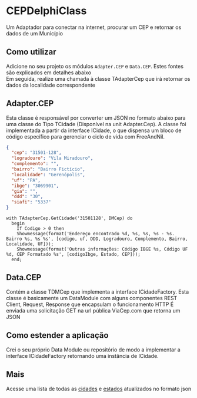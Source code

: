 # CEPDelphiClass
Um Adaptador para conectar na internet, procurar um CEP e retornar os dados de um Município

## Como utilizar

Adicione no seu projeto os módulos `Adapter.CEP` e `Data.CEP`. Estes fontes são explicados em detalhes abaixo  
Em seguida, realize uma chamada à classe TAdapterCep que irá retornar os dados da localidade correspondente

## Adapter.CEP

Esta classe é responsável por converter um JSON no formato abaixo para uma classe do Tipo TCidade (Disponível na unit Adapter.Cep).
A classe foi implementada a partir da interface ICidade, o que dispensa um bloco de código específico para gerenciar o ciclo de vida com FreeAndNil.

``` json 
{
  "cep": "31501-128",
  "logradouro": "Vila Miradouro",
  "complemento": "",
  "bairro": "Bairro Fictício",
  "localidade": "Gerenópolis",
  "uf": "PA",
  "ibge": "3069901",
  "gia": "",
  "ddd": "30",
  "siafi": "5337"
}
```

``` delphi 
with TAdapterCep.GetCidade('31501128', DMCep) do
  begin
    If Codigo > 0 then
    Showmessage(format('Endereço encontrado %d, %s, %s, %s - %s. Bairro %s, %s %s', [codigo, uf, DDD, Logradouro, Complemento, Bairro, Localidade, UF]));
    Showmessage(format('Outras informações: Código IBGE %s, Código UF %d, CEP Formatado %s', [codigoIbge, Estado, CEP]));
  end;
  ```
## Data.CEP

Contém a classe TDMCep que implementa a interface ICidadeFactory.
Esta classe é basicamente um DataModule com alguns componentes REST Client, Request, Response que encapsulam o funcionamento HTTP
É enviada uma solicitação GET na url pública ViaCep.com que retorna um JSON 

## Como estender a aplicação

Crei o seu próprio Data Module ou repositório de modo a implementar a interface ICidadeFactory retornando uma instância de ICidade.

## Mais

Acesse uma lista de todas as [cidades](https://github.com/ricardodarocha/public/tree/main/ibge/cidades.json) e [estados](https://github.com/ricardodarocha/public/tree/main/ibge/estados.json) atualizados no formato json



